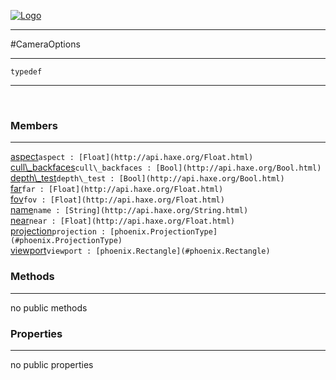 
[![Logo](../../../images/logo.png)](../../../api/index.html)

---



#CameraOptions



---

`typedef`
<span class="meta">

</span>


---

&nbsp;
&nbsp;

<h3>Members</h3> <hr/><span class="member apipage">
            <a name="aspect"><a class="lift" href="#aspect">aspect</a></a><code class="signature apipage">aspect : [Float](http://api.haxe.org/Float.html)</code><br/></span>
        <span class="small_desc_flat"></span><span class="member apipage">
            <a name="cull_backfaces"><a class="lift" href="#cull_backfaces">cull\_backfaces</a></a><code class="signature apipage">cull\_backfaces : [Bool](http://api.haxe.org/Bool.html)</code><br/></span>
        <span class="small_desc_flat"></span><span class="member apipage">
            <a name="depth_test"><a class="lift" href="#depth_test">depth\_test</a></a><code class="signature apipage">depth\_test : [Bool](http://api.haxe.org/Bool.html)</code><br/></span>
        <span class="small_desc_flat"></span><span class="member apipage">
            <a name="far"><a class="lift" href="#far">far</a></a><code class="signature apipage">far : [Float](http://api.haxe.org/Float.html)</code><br/></span>
        <span class="small_desc_flat"></span><span class="member apipage">
            <a name="fov"><a class="lift" href="#fov">fov</a></a><code class="signature apipage">fov : [Float](http://api.haxe.org/Float.html)</code><br/></span>
        <span class="small_desc_flat"></span><span class="member apipage">
            <a name="name"><a class="lift" href="#name">name</a></a><code class="signature apipage">name : [String](http://api.haxe.org/String.html)</code><br/></span>
        <span class="small_desc_flat"></span><span class="member apipage">
            <a name="near"><a class="lift" href="#near">near</a></a><code class="signature apipage">near : [Float](http://api.haxe.org/Float.html)</code><br/></span>
        <span class="small_desc_flat"></span><span class="member apipage">
            <a name="projection"><a class="lift" href="#projection">projection</a></a><code class="signature apipage">projection : [phoenix.ProjectionType](#phoenix.ProjectionType)</code><br/></span>
        <span class="small_desc_flat"></span><span class="member apipage">
            <a name="viewport"><a class="lift" href="#viewport">viewport</a></a><code class="signature apipage">viewport : [phoenix.Rectangle](#phoenix.Rectangle)</code><br/></span>
        <span class="small_desc_flat"></span>

<h3>Methods</h3> <hr/>no public methods

<h3>Properties</h3> <hr/>no public properties

&nbsp;
&nbsp;
&nbsp;